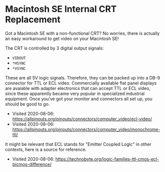 # Macintosh SE Internal CRT Replacement

Got a Macintosh SE with a non-functional CRT?  No worries, there is
actually an easy workaround to get video on your Macintosh SE!

The CRT is controlled by 3 digital output signals:

* `VIDOUT`
* `*HSYNC`
* `*VSYNC`

These are all 5V logic signals.  Therefore, they can be packed up into
a DB-9 connector for TTL or ECL video.  Commercially available flat
panel displays are avaiable with adapter electronics that can accept
TTL or ECL video, since these apparently became very popular in
specialized industrial equipment.  Once you've got your monitor and
connectors all set up, you should be good to go.

* Visited 2020-08-06:
  https://allpinouts.org/pinouts/connectors/computer_video/ecl-video/
* Visited 2020-08-06:
  https://allpinouts.org/pinouts/connectors/computer_video/monochrome-ttl/

It might be relevant that ECL stands for "Emitter Coupled Logic" in
other contexts, here is a source for reference.

* Visited 2020-08-06:
  https://technobyte.org/logic-families-ttl-cmos-ecl-bicmos-difference/

